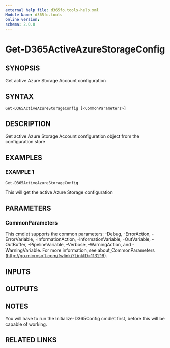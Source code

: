 ```yaml
---
external help file: d365fo.tools-help.xml
Module Name: d365fo.tools
online version:
schema: 2.0.0
---
```


# Get-D365ActiveAzureStorageConfig

## SYNOPSIS
Get active Azure Storage Account configuration

## SYNTAX

```
Get-D365ActiveAzureStorageConfig [<CommonParameters>]
```

## DESCRIPTION
Get active Azure Storage Account configuration object from the configuration store

## EXAMPLES

### EXAMPLE 1
```
Get-D365ActiveAzureStorageConfig
```

This will get the active Azure Storage configuration

## PARAMETERS

### CommonParameters
This cmdlet supports the common parameters: -Debug, -ErrorAction, -ErrorVariable, -InformationAction, -InformationVariable, -OutVariable, -OutBuffer, -PipelineVariable, -Verbose, -WarningAction, and -WarningVariable.
For more information, see about_CommonParameters (http://go.microsoft.com/fwlink/?LinkID=113216).

## INPUTS

## OUTPUTS

## NOTES
You will have to run the Initialize-D365Config cmdlet first, before this will be capable of working.

## RELATED LINKS
